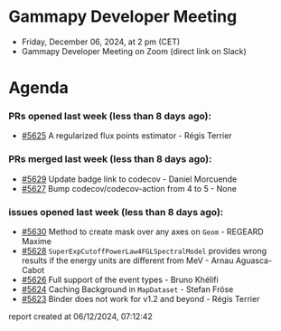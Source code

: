 # Gammapy Developer Meeting 
 * Friday, December 06, 2024, at 2 pm (CET) 
 * Gammapy Developer Meeting on Zoom (direct link on Slack) 
# Agenda

### PRs opened last week (less than 8 days ago): 
* [#5625](https://github.com/gammapy/gammapy/pull/5625) A regularized flux points estimator - Régis Terrier

### PRs merged last week (less than 8 days ago): 
* [#5629](https://github.com/gammapy/gammapy/pull/5629) Update badge link to codecov - Daniel Morcuende
* [#5627](https://github.com/gammapy/gammapy/pull/5627) Bump codecov/codecov-action from 4 to 5 - None

### issues opened last week (less than 8 days ago): 
* [#5630](https://github.com/gammapy/gammapy/issues/5630) Method to create mask over any axes on `Geom` - REGEARD Maxime
* [#5628](https://github.com/gammapy/gammapy/issues/5628) `SuperExpCutoffPowerLaw4FGLSpectralModel` provides wrong results if the energy units are different from MeV - Arnau Aguasca-Cabot
* [#5626](https://github.com/gammapy/gammapy/issues/5626) Full support of the event types - Bruno Khélifi
* [#5624](https://github.com/gammapy/gammapy/issues/5624) Caching Background in `MapDataset` - Stefan Fröse
* [#5623](https://github.com/gammapy/gammapy/issues/5623) Binder does not work for v1.2 and beyond  - Régis Terrier

 report created at 06/12/2024, 07:12:42